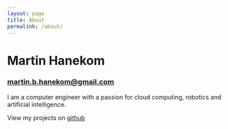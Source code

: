 ```yaml
---
layout: page
title: About
permalink: /about/
---
```


# Martin Hanekom
### martin.b.hanekom@gmail.com

I am a computer engineer with a passion for cloud computing, robotics and artificial intelligence.

View my projects on [github](https://github.com/martin-hanekom)
